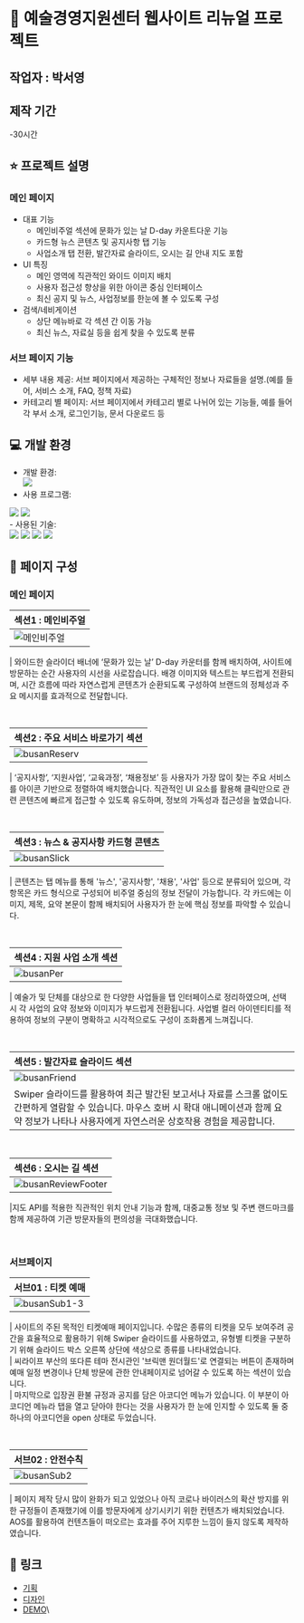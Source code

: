 
#  🎨 예술경영지원센터 웹사이트 리뉴얼 프로젝트

## 작업자 : 박서영

## 제작 기간
-30시간

## ⭐️ 프로젝트 설명

### 메인 페이지 
- 대표 기능<br>
  - 메인비주얼 섹션에 문화가 있는 날 D-day 카운트다운 기능 <br>
  - 카드형 뉴스 콘텐츠 및 공지사항 탭 기능<br>
  - 사업소개 탭 전환, 발간자료 슬라이드, 오시는 길 안내 지도 포함<br>
- UI 특징
  - 메인 영역에 직관적인 와이드 이미지 배치
  - 사용자 접근성 향상을 위한 아이콘 중심 인터페이스
  - 최신 공지 및 뉴스, 사업정보를 한눈에 볼 수 있도록 구성
- 검색/네비게이션
  - 상단 메뉴바로 각 섹션 간 이동 가능
  - 최신 뉴스, 자료실 등을 쉽게 찾을 수 있도록 분류

### 서브 페이지 기능

- 세부 내용 제공: 서브 페이지에서 제공하는 구체적인 정보나 자료들을 설명.(예를 들어, 서비스 소개, FAQ, 정책 자료)
- 카테고리 별 페이지: 서브 페이지에서 카테고리 별로 나뉘어 있는 기능들, 예를 들어 각 부서 소개, 로그인기능, 문서 다운로드 등

## 💻 개발 환경

- 개발 환경:<br>
<img src="https://img.shields.io/badge/windows10-0078D6?style=flat-square&logo=windows10&logoColor=white"/><br>
- 사용 프로그램:<br>
<img src="https://img.shields.io/badge/Vs code-007ACC?style=flat-square&logo=visualstudiocode&logoColor=white"/>
<img src="https://img.shields.io/badge/figma-F24E1E?style=flat-square&logo=figma&logoColor=white"/><br>
- 사용된 기술:<br>
<img src="https://img.shields.io/badge/html5-E34F26?style=flat-square&logo=html5&logoColor=white"/>
<img src="https://img.shields.io/badge/css3-1572B6?style=flat-square&logo=css3&logoColor=white"/>
<img src="https://img.shields.io/badge/JavaScript-F7DF1E?style=flat-square&logo=JavaScript&logoColor=white"/>
<img src="https://img.shields.io/badge/Swiper-6332F6?style=flat-square&logo=Swiper&logoColor=white"/><br>



## 👀 페이지 구성

### 메인 페이지

| 섹션1 : 메인비주얼                                                                                                      |
| :---------------------------------------------------------------------------------------------------------------------- |
| ![메인비주얼](https://github.com/user-attachments/assets/d7107121-e60d-4407-8795-813ed25c7698)


| 와이드한 슬라이더 배너에 ‘문화가 있는 날’ D-day 카운터를 함께 배치하여, 사이트에 방문하는 순간 사용자의 시선을 사로잡습니다. 배경 이미지와 텍스트는 부드럽게 전환되며, 시간 흐름에 따라 자연스럽게 콘텐츠가 순환되도록 구성하여 브랜드의 정체성과 주요 메시지를 효과적으로 전달합니다.

<br>

| 섹션2 : 주요 서비스 바로가기 섹션                                                                                         |
| :------------------------------------------------------------------------------------------------------------------------ |
| ![busanReserv]() |

| ‘공지사항’, ‘지원사업’, ‘교육과정’, ‘채용정보’ 등 사용자가 가장 많이 찾는 주요 서비스를 아이콘 기반으로 정렬하여 배치했습니다. 직관적인 UI 요소를 활용해 클릭만으로 관련 콘텐츠에 빠르게 접근할 수 있도록 유도하며, 정보의 가독성과 접근성을 높였습니다.

<br>

| 섹션3 : 뉴스 & 공지사항 카드형 콘텐츠                                                                                    |
| :----------------------------------------------------------------------------------------------------------------------- |
| ![busanSlick]() |

| 콘텐츠는 탭 메뉴를 통해 '뉴스', '공지사항', '채용', '사업' 등으로 분류되어 있으며, 각 항목은 카드 형식으로 구성되어 비주얼 중심의 정보 전달이 가능합니다. 각 카드에는 이미지, 제목, 요약 본문이 함께 배치되어 사용자가 한 눈에 핵심 정보를 파악할 수 있습니다.

<br>

| 섹션4 : 지원 사업 소개 섹션                                                                                            |
| :--------------------------------------------------------------------------------------------------------------------- |
| ![busanPer]() |

| 예술가 및 단체를 대상으로 한 다양한 사업들을 탭 인터페이스로 정리하였으며, 선택 시 각 사업의 요약 정보와 이미지가 부드럽게 전환됩니다. 사업별 컬러 아이덴티티를 적용하여 정보의 구분이 명확하고 시각적으로도 구성이 조화롭게 느껴집니다.

<br>

| 섹션5 : 발간자료 슬라이드 섹션                                                                                            |
| :------------------------------------------------------------------------------------------------------------------------ |
| ![busanFriend]() |
| Swiper 슬라이드를 활용하여 최근 발간된 보고서나 자료를 스크롤 없이도 간편하게 열람할 수 있습니다. 마우스 호버 시 확대 애니메이션과 함께 요약 정보가 나타나 사용자에게 자연스러운 상호작용 경험을 제공합니다.

<br>

| 섹션6 : 오시는 길 섹션                                                                                                        |
| :---------------------------------------------------------------------------------------------------------------------------- |
| ![busanReviewFooter]() |

|지도 API를 적용한 직관적인 위치 안내 기능과 함께, 대중교통 정보 및 주변 랜드마크를 함께 제공하여 기관 방문자들의 편의성을 극대화했습니다.

<br>

### 서브페이지

| 서브01 : 티켓 예매                                                                                                        |
| :------------------------------------------------------------------------------------------------------------------------ |
| ![busanSub1-3]() |

| 사이트의 주된 목적인 티켓예매 페이지입니다. 수많은 종류의 티켓을 모두 보여주려 공간을 효율적으로 활용하기 위해 Swiper 슬라이드를 사용하였고, 유형별 티켓을 구분하기 위해 슬라이드 박스 오른쪽 상단에 색상으로 종류를 나타내었습니다.<br>
| 씨라이프 부산의 또다른 테마 전시관인 '브릭맨 원더월드'로 연결되는 버튼이 존재하며 예매 일정 변경이나 단체 방문에 관한 안내페이지로 넘어갈 수 있도록 하는 섹션이 있습니다. <br>
| 마지막으로 입장권 환불 규정과 공지를 담은 아코디언 메뉴가 있습니다. 이 부분이 아코디언 메뉴라 탭을 열고 닫아야 한다는 것을 사용자가 한 눈에 인지할 수 있도록 둘 중 하나의 아코디언을 open 상태로 두었습니다.

<br>

| 서브02 : 안전수칙                                                                                                       |
| :---------------------------------------------------------------------------------------------------------------------- |
| ![busanSub2]() |

| 페이지 제작 당시 많이 완화가 되고 있었으나 아직 코로나 바이러스의 확산 방지를 위한 규정들이 존재했기에 이를 방문자에게 상기시키기 위한 컨텐츠가 배치되었습니다. AOS를 활용하여 컨텐츠들이 떠오르는 효과를 주어 지루한 느낌이 들지 않도록 제작하였습니다.

## 🚀 링크

- [기획]()
- [디자인]()
- [DEMO]()\  
